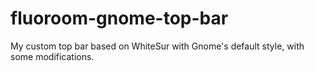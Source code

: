 # fluoroom-gnome-top-bar
My custom top bar based on WhiteSur with Gnome's default style, with some modifications.
